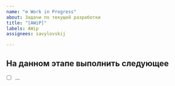 ```yaml
---
name: "⚙️ Work in Progress"
about: Задачи по текущей разработки
title: "[AWiP]"
labels: AWip
assignees: savylovskij

---
```


## На данном этапе выполнить следующее
- [ ] ...
